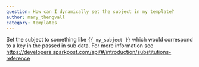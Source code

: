 ```yaml
---
question: How can I dynamically set the subject in my template?
author: mary_thengvall
category: templates
---
```

Set the subject to something like `{{ my_subject }}` which would correspond to a key in the passed in sub data. For more information see https://developers.sparkpost.com/api/#/introduction/substitutions-reference
